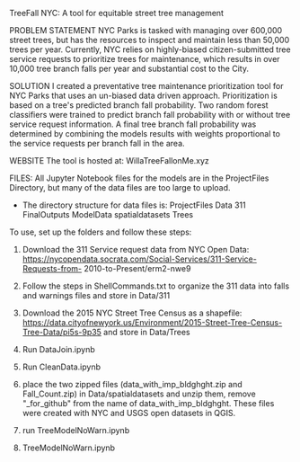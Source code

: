 TreeFall NYC: A tool for equitable street tree management

PROBLEM STATEMENT
NYC Parks is tasked with managing over 600,000 street trees, but has the resources to inspect and maintain less than 50,000 trees per year. Currently, NYC relies on highly-biased citizen-submitted tree service requests to prioritize trees for maintenance, which results in over 10,000 tree branch falls per year and substantial cost to the City.

SOLUTION
I created a preventative tree maintenance prioritization tool for NYC Parks that uses an un-biased data driven approach. Prioritization is based on a tree's predicted branch fall probability. Two random forest classifiers were trained to predict branch fall probability with or without tree service request information. A final tree branch fall probability was determined by combining the models results with weights proportional to the service requests per branch fall in the area.

WEBSITE
The tool is hosted at: WillaTreeFallonMe.xyz

FILES:
All Jupyter Notebook files for the models are in the ProjectFiles Directory, but many of the data files are too large to upload.  

* The directory structure for data files is:
  ProjectFiles
    Data
      311
      FinalOutputs
      ModelData
      spatialdatasets
      Trees
      
To use, set up the folders and follow these steps:

1) Download the 311 Service request data from NYC Open Data: https://nycopendata.socrata.com/Social-Services/311-Service-Requests-from-
2010-to-Present/erm2-nwe9 

2) Follow the steps in ShellCommands.txt to organize the 311 data into falls and warnings files and store in Data/311

3) Download the 2015 NYC Street Tree Census as a shapefile: https://data.cityofnewyork.us/Environment/2015-Street-Tree-Census-Tree-Data/pi5s-9p35 and store in Data/Trees

4) Run DataJoin.ipynb

5) Run CleanData.ipynb

6) place the two zipped files (data_with_imp_bldghght.zip and Fall_Count.zip) in Data/spatialdatasets and unzip them, remove "_for_github" from the name of data_with_imp_bldghght.  These files were created with NYC and USGS open datasets in QGIS.

7) run TreeModelNoWarn.ipynb

8) TreeModelNoWarn.ipynb
